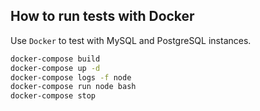 ## How to run tests with Docker

Use `Docker` to test with MySQL and PostgreSQL instances.

```sh
docker-compose build
docker-compose up -d
docker-compose logs -f node
docker-compose run node bash
docker-compose stop
```
